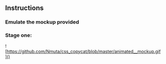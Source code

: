 ## Instructions


### Emulate the mockup provided


### Stage one: 
![https://github.com/Nmuta/css_copycat/blob/master/animated__mockup.gif]()

